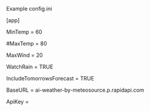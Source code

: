 Example config.ini

[app]

MinTemp = 60

#MaxTemp = 80

MaxWind = 20

WatchRain = TRUE

IncludeTomorrowsForecast = TRUE

BaseURL = ai-weather-by-meteosource.p.rapidapi.com

ApiKey = 
